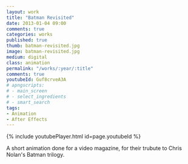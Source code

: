 ```yaml
---
layout: work
title: "Batman Revisited"
date: 2013-01-04 09:00
comments: true
categories: works
published: true
thumb: batman-revisited.jpg
image: batman-revisited.jpg
medium: digital
class: animation
permalink: "/works/:year/:title"
comments: true
youtubeId: Guf8crveA3A
# apngscripts:
# - main_screen
# - select_ingredients
# - smart_search
tags:
- Animation
- After Effects
---
```


{% include youtubePlayer.html id=page.youtubeId %}

A short animation done for a video magazine, for their trubute to Chris Nolan's Batman trilogy.

